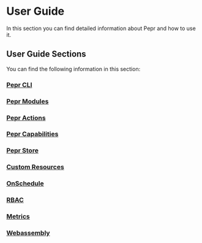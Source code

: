 # User Guide

In this section you can find detailed information about Pepr and how to use it.

## User Guide Sections

You can find the following information in this section:

### [Pepr CLI](./10_pepr-cli.md)

### [Pepr Modules](./20_pepr-modules.md)

### [Pepr Actions](./30_actions.md)

### [Pepr Capabilities](./40_capabilities.md)

### [Pepr Store](./50_store.md)

### [Custom Resources](./70_custom-resources.md)

### [OnSchedule](./80_onschedule.md)

### [RBAC](./90_rbac.md)

### [Metrics](./100_metrics.md)

### [Webassembly](./110_webassembly.md)
